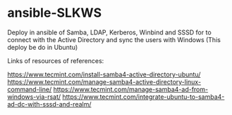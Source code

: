 # ansible-SLKWS
Deploy in ansible of Samba, LDAP, Kerberos, Winbind and SSSD for to connect with the Active Directory and sync the users with Windows (This deploy be do in Ubuntu)


Links of resources of references:

https://www.tecmint.com/install-samba4-active-directory-ubuntu/
https://www.tecmint.com/manage-samba4-active-directory-linux-command-line/
https://www.tecmint.com/manage-samba4-ad-from-windows-via-rsat/
https://www.tecmint.com/integrate-ubuntu-to-samba4-ad-dc-with-sssd-and-realm/